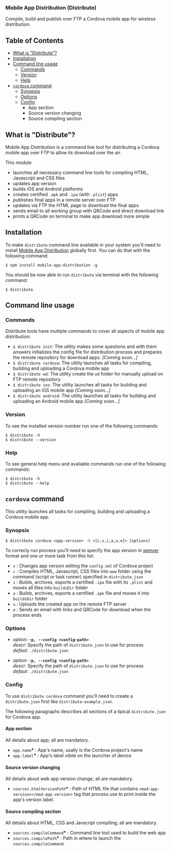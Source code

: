 ### Mobile App Distribution (Distribute)
Compile, build and publish over FTP a Cordova mobile app for wireless distribution.

## Table of Contents
* [What is "Distribute"?](#what-is-distribute)
* [Installation](#installation)
* [Command line usage](#command-line-usage)
  * [Commands](#commands)
  * [Version](#version)
  * [Help](#help)
* [`cordova` command](#cordova-command)
  * [Synopsis](#synopsis)
  * [Options](#options)
  * [Config](#config)
    * App section
    * Source version changing
    * Source compiling section


## What is "Distribute"?
Mobile App Distribution is a command line tool for distributing a Cordova mobile app over FTP to allow its download over the air.

This module
* launches all necessary command line tools for compiling HTML, Javascript and CSS files
* updates app version
* builds iOS and Android platforms
* creates certified `.apk` and `.ipa` (with `.plist`) apps
* publishes final apps in a remote server over FTP
* updates via FTP the HTML page to download the final apps
* sends email to all working group with QRCode and direct download link
* prints a QRCode on terminal to make app download more simple

## Installation
To make `distribute` command line available in your system you'll need to install [Mobile App Distribution](https://github.com/lcaprini/mobile-app-distribution) globally first. You can do that with the following command:

    $ npm install mobile-app-distribution -g

You should be now able to run `distribute` via terminal with the following command:

    $ distribute


## Command line usage


### Commands
Distribute tools have multiple commands to cover all aspects of mobile app distribution:

* `$ distribute init`: The utility makes some questions and with them answers initializes the config file for distribution process and prepares the remote repository for download apps. *[Coming soon...]*
* `$ distribute cordova`: The utility launches all tasks for compiling, building and uploading a Cordova mobile app
* `$ distribute wd`: The utility create the `wd` folder for manually upload on FTP remote repository
* `$ distribute ios`: The utility launches all tasks for building and uploading an iOS mobile app *[Coming soon...]*
* `$ distribute android`: The utility launches all tasks for building and uploading an Android mobile app *[Coming soon...]*


### Version
To see the installed version number run one of the following commands:

    $ distribute -V
    $ distribute --version


### Help
To see general help menu and available commands run one of the following commands:

    $ distribute -h
    $ distribute --help


## `cordova` command
This utility launches all tasks for compiling, building and uploading a Cordova mobile app.


### Synopsis
    
    $ distribute cordova <app-version> -t <[c,v,i,a,u,e]> [options]

To correcly run process you'll need to specify the app version in [semver](http://semver.org/) format and one or more task from this list:

* `v` : Changes app version editing the `config.xml` of Cordova project
* `c` : Compiles HTML, Javascript, CSS files into `www` folder using the command (script or task runner) specified in `distribute.json`
* `i` : Builds, archives, exports a certified `.ipa` file with its `.plist` and moves all files into `buildsDir` folder
* `a` : Builds, archives, exports a certified `.apk` file and moves it into `buildsDir` folder
* `u` : Uploads the created app on the remote FTP server
* `e` : Sends an email with links and QRCode for download when the process ends


### Options

* _option:_ __`-p, --config <config-path>`__  
  _descr:_ Specify the path of `distribute.json` to use for process  
  _defaut:_ `./distribute.json`

* _option:_ __`-p, --config <config-path>`__  
  _descr:_ Specify the path of `distribute.json` to use for process  
  _defaut:_ `./distribute.json`


### Config
To use `distribute cordova` command you'll need to create a `distribute.json` first like `distribute-example.json`.

The following paragraphs describes all sections of a tipical `distribute.json` for Cordova app.


#### App section
All details about app; all are mandatory.
* `app.name`__*__ : App's name, usally is the Cordova project's name
* `app.label`__*__ : App's label vibile on the launcher of device

#### Source version changing
All details about web app version change; all are mandatory.
* `sources.htmlVersionPath`__*__ : Path of HTML file that contains `<mad-app-version></mad-app-version>` tag that process use to print inside the app's version label.

#### Source compiling section
All details about HTML, CSS and Javscript compiling; all are mandatory.
* `sources.compileCommand`__*__ : Command line tool used to build the web app 
* `sources.compilePath`__*__ : Path in where to launch the `sources.compileCommand`
